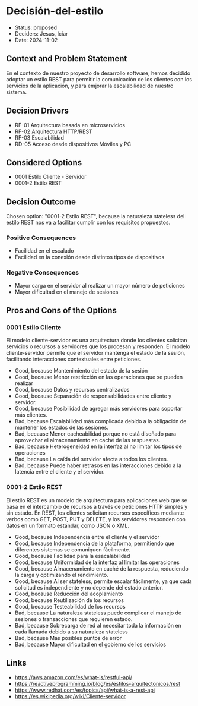 # Decisión-del-estilo

* Status: proposed
* Deciders: Jesus, Iciar
* Date: 2024-11-02

## Context and Problem Statement

En el contexto de nuestro proyecto de desarrollo software, hemos decidido adoptar un estilo REST para permitir la comunicación de los clientes con los servicios de la aplicación, y para emjorar la escalabilidad de nuestro sistema.

## Decision Drivers

* RF-01 Arquitectura basada en microservicios
* RF-02 Arquitectura HTTP/REST
* RF-03 Escalabilidad
* RD-05 Acceso desde dispositivos Móviles y PC

## Considered Options

* 0001 Estilo Cliente - Servidor
* 0001-2 Estilo REST

## Decision Outcome

Chosen option: "0001-2 Estilo REST", because la naturaleza stateless del estilo REST nos va a facilitar cumplir con los requisitos propuestos.

### Positive Consequences

* Facilidad en el escalado
* Facilidad en la conexión desde distintos tipos de dispositivos

### Negative Consequences

* Mayor carga en el servidor al realizar un mayor número de peticiones
* Mayor dificultad en el manejo de sesiones

## Pros and Cons of the Options

### 0001 Estilo Cliente

El modelo cliente-servidor es una arquitectura donde los clientes solicitan servicios o recursos a servidores que los procesan y responden. El modelo cliente-servidor permite que el servidor mantenga el estado de la sesión, facilitando interacciones
contextuales entre peticiones.

* Good, because Mantenimiento del estado de la sesión
* Good, because Menor restricción en las operaciones que se pueden realizar
* Good, because Datos y recursos centralizados
* Good, because Separación de responsabilidades entre cliente y servidor.
* Good, because Posibilidad de agregar más servidores para soportar más clientes.
* Bad, because Escalabilidad más complicada debido a la obligación de mantener los estados de las sesiones.
* Bad, because Menor cacheabilidad porque no está diseñado para aprovechar el almacenamiento en caché de las respuestas.
* Bad, because Heterogeneidad en la interfaz al no limitar los tipos de operaciones
* Bad, because La caída del servidor afecta a todos los clientes.
* Bad, because Puede haber retrasos en las interacciones debido a la latencia entre el cliente y el servidor.

### 0001-2 Estilo REST

El estilo REST es un modelo de arquitectura para aplicaciones web que se basa en el intercambio de recursos a través de peticiones HTTP simples y sin estado. En REST, los clientes solicitan recursos específicos mediante verbos como GET, POST, PUT y DELETE, y los servidores responden con datos en un formato estándar, como JSON o XML.

* Good, because Independencia entre el cliente y el servidor
* Good, because Independencia de la plataforma, permitiendo que diferentes sistemas se comuniquen fácilmente.
* Good, because Facilidad para la esacalabilidad
* Good, because Uniformidad de la interfaz al limitar las operaciones
* Good, because Almacenamiento en caché de la respuesta, reduciendo la carga y optimizando el rendimiento.
* Good, because Al ser stateless, permite escalar fácilmente, ya que cada solicitud es independiente y no depende del estado anterior.
* Good, because Reducción del acoplamiento
* Good, because Reutilización de los recursos
* Good, because Testeabilidad de los recursos
* Bad, because La naturaleza stateless puede complicar el manejo de sesiones o transacciones que requieren estado.
* Bad, because Sobrecarga de red al necesitar toda la información en cada llamada debido a su naturaleza stateless
* Bad, because Más posibles puntos de error
* Bad, because Mayor dificultad en el gobierno de los servicios

## Links

* https://aws.amazon.com/es/what-is/restful-api/
* https://reactiveprogramming.io/blog/es/estilos-arquitectonicos/rest
* https://www.redhat.com/es/topics/api/what-is-a-rest-api
* https://es.wikipedia.org/wiki/Cliente-servidor
